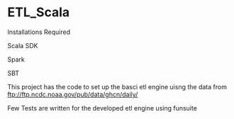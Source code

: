 # ETL_Scala

Installations Required

Scala SDK

Spark

SBT


This project has the code to set up the basci etl engine uisng the data from ftp://ftp.ncdc.noaa.gov/pub/data/ghcn/daily/

Few Tests are written for the developed etl engine using funsuite



